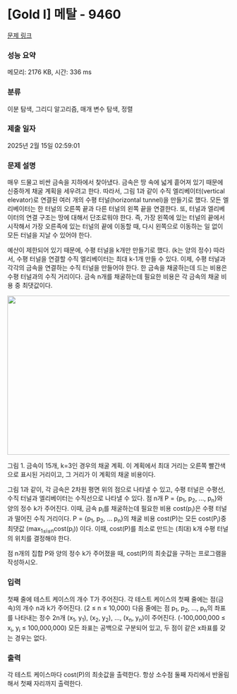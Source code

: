 # [Gold I] 메탈 - 9460 

[문제 링크](https://www.acmicpc.net/problem/9460) 

### 성능 요약

메모리: 2176 KB, 시간: 336 ms

### 분류

이분 탐색, 그리디 알고리즘, 매개 변수 탐색, 정렬

### 제출 일자

2025년 2월 15일 02:59:01

### 문제 설명

<p>매우 드물고 비싼 금속을 지하에서 찾아냈다. 금속은 땅 속에 넓게 흩어져 있기 때문에 신중하게 채굴 계획을 세우려고 한다. 따라서, 그림 1과 같이 수직 엘리베이터(vertical elevator)로 연결된 여러 개의 수평 터널(horizontal tunnel)을 만들기로 했다. 모든 엘리베이터는 한 터널의 오른쪽 끝과 다른 터널의 왼쪽 끝을 연결한다. 또, 터널과 엘리베이터의 연결 구조는 땅에 대해서 단조로워야 한다. 즉, 가장 왼쪽에 있는 터널의 끝에서 시작해서 가장 오른족에 있는 터널의 끝에 이동할 때, 다시 왼쪽으로 이동하는 일 없이 모든 터널을 지날 수 있어야 한다.</p>

<p>예산이 제한되어 있기 때문에, 수평 터널을 k개만 만들기로 했다. (k는 양의 정수) 따라서, 수평 터널을 연결할 수직 엘리베이터는 최대 k-1개 만들 수 있다. 이제, 수평 터널과 각각의 금속을 연결하는 수직 터널을 만들어야 한다. 한 금속을 채굴하는데 드는 비용은 수평 터널과의 수직 거리이다. 금속 n개를 채굴하는데 필요한 비용은 각 금속의 채굴 비용 중 최댓값이다.</p>

<p style="text-align:center"><img alt="" src="https://www.acmicpc.net/upload/images/metal.png" style="height:361px; width:670px"></p>

<p>그림 1. 금속이 15개, k=3인 경우의 채굴 계획. 이 계획에서 최대 거리는 오른쪽 빨간색으로 표시된 거리이고, 그 거리가 이 계획의 채굴 비용이다.</p>

<p>그림 1과 같이, 각 금속은 2차원 평면 위의 점으로 나타낼 수 있고, 수평 터널은 수평선, 수직 터널과 엘리베이터는 수직선으로 나타낼 수 있다. 점 n개 P = {p<sub>1</sub>, p<sub>2</sub>, ..., p<sub>n</sub>}와 양의 정수 k가 주어진다. 이때, 금속 p<sub>i</sub>를 채굴하는데 필요한 비용 cost(p<sub>i</sub>)은 수평 터널과 떨어진 수직 거리이다. P = {p<sub>1</sub>, p<sub>2</sub>, ... p<sub>n</sub>}의 채굴 비용 cost(P)는 모든 cost(P<sub>i</sub>)중 최댓값 (max<sub>1≤i≤n</sub>cost(p<sub>i</sub>)) 이다. 이때, cost(P)를 최소로 만드는 (최대) k개 수평 터널의 위치를 결정해야 한다.</p>

<p>점 n개의 집합 P와 양의 정수 k가 주어졌을 때, cost(P)의 최솟값을 구하는 프로그램을 작성하시오.</p>

### 입력 

 <p>첫째 줄에 테스트 케이스의 개수 T가 주어진다. 각 테스트 케이스의 첫째 줄에는 점(금속)의 개수 n과 k가 주어진다. (2 ≤ n ≤ 10,000) 다음 줄에는 점 p<sub>1</sub>, p<sub>2</sub>, ..., p<sub>n</sub>의 좌표를 나타내는 정수 2n개 (x<sub>1</sub>, y<sub>1</sub>), (x<sub>2</sub>, y<sub>2</sub>), ..., (x<sub>n</sub>, y<sub>n</sub>)이 주어진다. (-100,000,000 ≤ x<sub>i</sub>, y<sub>i</sub> ≤ 100,000,000) 모든 좌표는 공백으로 구분되어 있고, 두 점이 같은 x좌표를 갖는 경우는 없다.</p>

### 출력 

 <p>각 테스트 케이스마다 cost(P)의 최솟값을 출력한다. 항상 소수점 둘째 자리에서 반올림해서 첫째 자리까지 출력한다.</p>

